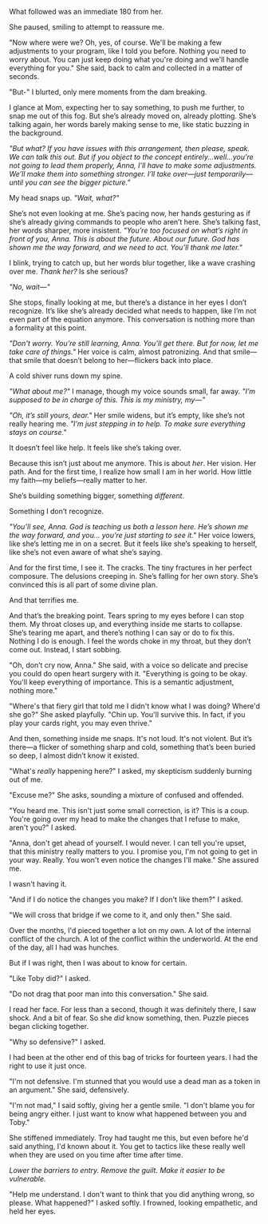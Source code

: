 What followed was an immediate 180 from her.

She paused, smiling to attempt to reassure me.

"Now where were we? Oh, yes, of course. We'll be making a few adjustments to your program, like I told you before. Nothing you need to worry about. You can just keep doing what you're doing and we'll handle everything for you." She said, back to calm and collected in a matter of seconds.

"But-" I blurted, only mere moments from the dam breaking.

I glance at Mom, expecting her to say something, to push me further, to snap me out of this fog. But she’s already moved on, already plotting. She’s talking again, her words barely making sense to me, like static buzzing in the background.

*"But what? If you have issues with this arrangement, then please, speak. We can talk this out. But if you object to the concept entirely...well...you’re not going to lead them properly, Anna, I’ll have to make some adjustments. We’ll make them into something stronger. I’ll take over—just temporarily—until you can see the bigger picture."* 

My head snaps up. *"Wait, what?"*

She’s not even looking at me. She’s pacing now, her hands gesturing as if she’s already giving commands to people who aren’t here. She’s talking fast, her words sharper, more insistent. *"You’re too focused on what’s right in front of you, Anna. This is about the future. About *our* future. God has shown me the way forward, and we need to act. You’ll thank me later."*

I blink, trying to catch up, but her words blur together, like a wave crashing over me. *Thank her?* Is she serious?

*"No, wait—"*

She stops, finally looking at me, but there’s a distance in her eyes I don’t recognize. It’s like she’s already decided what needs to happen, like I’m not even part of the equation anymore. This conversation is nothing more than a formality at this point.

*"Don't worry. You’re still learning, Anna. You’ll get there. But for now, let me take care of things."* Her voice is calm, almost patronizing. And that smile—that smile that doesn’t belong to her—flickers back into place.

A cold shiver runs down my spine.

*"What about me?"* I manage, though my voice sounds small, far away. *"I’m supposed to be in charge of this. This is *my* ministry, my—"*

*"Oh, it’s still yours, dear."* Her smile widens, but it’s empty, like she’s not really hearing me. *"I’m just stepping in to help. To make sure everything stays on course."*

It doesn’t feel like help. It feels like she’s taking over. 

Because this isn’t just about me anymore. This is about *her*. Her vision. Her path. And for the first time, I realize how small I am in her world. How little my faith—my beliefs—really matter to her.

She’s building something bigger, something *different*.

Something I don’t recognize.

*"You’ll see, Anna. God is teaching us both a lesson here. He’s shown me the way forward, and you… you’re just starting to see it."* Her voice lowers, like she’s letting me in on a secret. But it feels like she’s speaking to herself, like she’s not even aware of what she’s saying.

And for the first time, I see it. The cracks. The tiny fractures in her perfect composure. The delusions creeping in. She’s falling for her own story. She’s convinced this is all part of some divine plan. 

And that terrifies me.

And that’s the breaking point. Tears spring to my eyes before I can stop them. My throat closes up, and everything inside me starts to collapse. She’s tearing me apart, and there’s nothing I can say or do to fix this. Nothing I do is enough. I feel the words choke in my throat, but they don’t come out. Instead, I start sobbing.

"Oh, don’t cry now, Anna." She said, with a voice so delicate and precise you could do open heart surgery with it. "Everything is going to be okay. You'll keep everything of importance. This is a semantic adjustment, nothing more."

"Where's that fiery girl that told me I didn't know what I was doing? Where'd she go?" She asked playfully. "Chin up. You'll survive this. In fact, if you play your cards right, you may even thrive."

And then, something inside me snaps. It's not loud. It's not violent. But it’s there—a flicker of something sharp and cold, something that’s been buried so deep, I almost didn’t know it existed.

"What's *really* happening here?" I asked, my skepticism suddenly burning out of me.

"Excuse me?" She asks, sounding a mixture of confused and offended.

"You heard me. This isn't just some small correction, is it? This is a coup. You're going over my head to make the changes that I refuse to make, aren't you?" I asked. 

"Anna, don't get ahead of yourself. I would never. I can tell you're upset, that this ministry really matters to you. I promise you, I'm not going to get in your way. Really. You won't even notice the changes I'll make." She assured me.

I wasn't having it. 

"And if I do notice the changes you make? If I don't like them?" I asked. 

"We will cross that bridge if we come to it, and only then." She said. 

Over the months, I'd pieced together a lot on my own. A lot of the internal conflict of the church. A lot of the conflict within the underworld. At the end of the day, all I had was hunches. 

But if I was right, then I was about to know for certain.

"Like Toby did?" I asked.

"Do not drag that poor man into this conversation." She said. 

I read her face. For less than a second, though it was definitely there, I saw shock. And a bit of fear. So she *did* know something, then. Puzzle pieces began clicking together.

"Why so defensive?" I asked. 

I had been at the other end of this bag of tricks for fourteen years. I had the right to use it just once.

"I'm not defensive. I'm stunned that you would use a dead man as a token in an argument." She said, defensively.

"I'm not mad," I said softly, giving her a gentle smile. "I don't blame you for being angry either. I just want to know what happened between you and Toby."

She stiffened immediately. Troy had taught me this, but even before he'd said anything, I'd known about it. You get to tactics like these really well when they are used on you time after time after time.

*Lower the barriers to entry. Remove the guilt. Make it easier to be vulnerable.*

"Help me understand. I don't want to think that you did anything wrong, so please. What happened?" I asked softly. I frowned, looking empathetic, and held her eyes.


